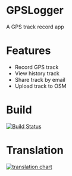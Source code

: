 # GPSLogger

A GPS track record app

# Features
* Record GPS track 
* View history track 
* Share track by email 
* Upload track to OSM

# Build
[![Build Status](https://travis-ci.org/hanchao/GPSLogger.png?branch=master)](https://travis-ci.org/hanchao/GPSLogger)

# Translation
[![translation chart](https://www.transifex.com/projects/p/gpslogger/chart/image_png)](https://www.transifex.com/projects/p/gpslogger)
